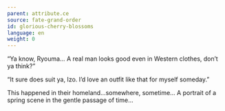 ```yaml
---
parent: attribute.ce
source: fate-grand-order
id: glorious-cherry-blossoms
language: en
weight: 0
---
```


“Ya know, Ryouma…
A real man looks good even in Western clothes, don’t ya think?”

“It sure does suit ya, Izo.
I’d love an outfit like that for myself someday.”

This happened in their homeland…somewhere, sometime… A portrait of a spring scene in the gentle passage of time…
